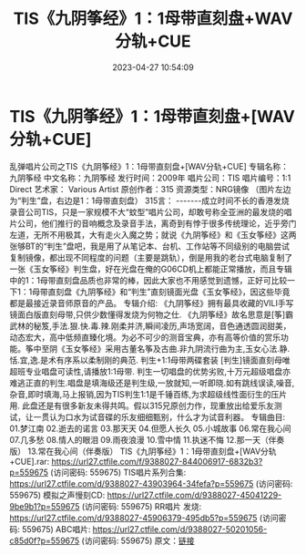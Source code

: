 ﻿---
title: TIS《九阴筝经》1：1母带直刻盘+WAV分轨+CUE
date: 2023-04-27 10:54:09
categories: 试音碟、非卖品、发烧碟
tags: 华语中文
---
# TIS《九阴筝经》1：1母带直刻盘+[WAV分轨+CUE]

乱弹唱片公司之TIS《九阴筝经》1：1母带直刻盘+[WAV分轨+CUE]
专辑名称：九阴筝经
中文名称：九阴筝经
发行时间：2009年
唱片公司：TIS
唱片编号：1:1 Direct
艺术家： Various Artist
原创作者：315
资源类型：NRG镜像
（图片左边为“判生”盘，右边是1：1母带直刻盘）
315言：
-------成立时间不长的香港发烧录音公司TIS，只是一家规模不大“蚊型”唱片公司，却敢号称全亚洲的最发烧的唱片公司，他们推行的音响概念及录音手法，离奇到有悖于很多传统理论，近乎旁门左道，无所不用极其，大有走火入魔之势；就说《九阴筝经》和《玉女筝经》这两张够BT的“判生”盘吧，我是用了从笔记本、台机、工作站等不同级别的电脑尝试复制镜像，都出现不同程度的问题（主要是跳轨），倒是用我的老台式电脑复制了一张《玉女筝经》判生盘，好在光盘在俺的G06CD机上都能正常播放，而且专辑中的1：1母带直刻盘品质也非常的棒，因此大家也不用感觉到遗憾，正好可比较一下1：1母带直刻盘《九阴筝经》和“判生”直刻镜面光盘《玉女筝经》，因这些毕竟都是最接近录音师原音的产品。
专辑介绍:
《九阴筝经》拥有最具收藏的VILI手写镜面白版直刻母带,只供少数懂得发烧为何物之仕.
《九阴筝经》故名思意是[筝]霸武林的秘笈,手法.狠.快.毒.辣.刚柔并济,瞬间凌历,声场宽阔，音色通透圆润甜美，动态宏大，高中低频直臻化境。为必不可少的测音宝典，亦有高等价值的赏乐功能。筝中至阴《玉女筝经》采用古董名筝及古曲.非九阴流行曲为主,玉女心法.静.恬.宜,逸.是术有序系以柔制刚的典范.
判生+1:1母带两碟套装
[判生]镜面直刻母唯超班专业唱盘可读性,请播放1:1母带.
判生一切唱盘的优势劣败,十万元超级唱盘亦难逃正直的判生.唱盘是填海级还是判生级,一放就知,一听即晓.如有跳线误读,噪音,杂音,即时填海,马上报销,因为TIS判生1:1是千锤百练,为求超级线性面衍生的压片用.
此盘还是有很多新友未得共鸣。假以315兄原创力作，现重放出给爱乐友测试，让一贯认为口水为试音碟的乐友细细甄别，什么才为试音利器。
专辑曲目:
01.梦江南
02.逝去的诺言
03.那天天
04.但愿人长久
05.小城故事
06.常在我心间
07.几多愁
08.情人的眼泪
09.雨夜浪漫
10.雪中情
11.执迷不悔
12.那一天（伴奏版）
13.常在我心间（伴奏版）
TIS《九阴筝经》1：1母带直刻盘+[WAV分轨+CUE].rar: https://url27.ctfile.com/f/9388027-844006917-6832b3?p=559675
(访问密码: 559675)
TIS唱片系列合集: https://url27.ctfile.com/d/9388027-43903964-34fefa?p=559675
(访问密码: 559675)
模拟之声慢刻CD: https://url27.ctfile.com/d/9388027-45041229-9be9b1?p=559675
(访问密码: 559675)
RR唱片 发烧: https://url27.ctfile.com/d/9388027-45906379-495db5?p=559675
(访问密码: 559675)
ABC唱片: https://url27.ctfile.com/d/9388027-50201056-c85d0f?p=559675
(访问密码: 559675)
原文：[链接](https://blog.sina.com.cn/s/blog_1647c7e76010311ms.html)